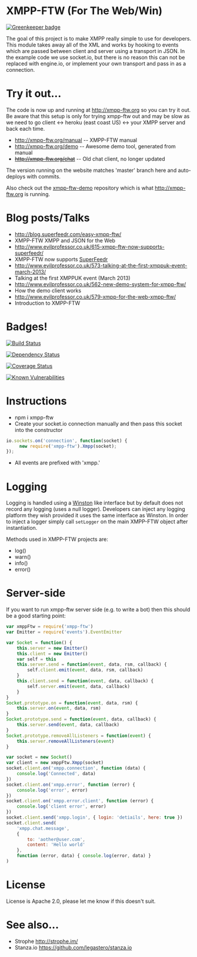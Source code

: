 # XMPP-FTW (For The Web/Win)

[![Greenkeeper badge](https://badges.greenkeeper.io/xmpp-ftw/xmpp-ftw.svg)](https://greenkeeper.io/)

The goal of this project is to make XMPP really simple to use for developers. This module takes away all of the XML 
and works by hooking to events which are passed between client and server using a transport in JSON. In the example 
code we use socket.io, but there is no reason this can not be replaced with engine.io, or implement your own transport 
and pass in as a connection.

# Try it out...

The code is now up and running at http://xmpp-ftw.org so you can try it out. Be aware that this 
setup is only for trying xmpp-ftw out and may be slow as we need to go client ↔ heroku (east coast US) ↔  your XMPP server and back each time.

* http://xmpp-ftw.org/manual -- XMPP-FTW manual
* http://xmpp-ftw.org/demo -- Awesome demo tool, generated from manual
* <del>http://xmpp-ftw.org/chat</del> -- Old chat client, no longer updated

The version running on the website matches 'master' branch here and auto-deploys with commits.

Also check out the [xmpp-ftw-demo](https://github.com/xmpp-ftw/xmpp-ftw-demo) repository which is what http://xmpp-ftw.org is running.

# Blog posts/Talks

* http://blog.superfeedr.com/easy-xmpp-ftw/
 * XMPP-FTW XMPP and JSON for the Web
* http://www.evilprofessor.co.uk/615-xmpp-ftw-now-supports-superfeedr/
 * XMPP-FTW now supports [SuperFeedr](http://www.superfeedr.com)
* http://www.evilprofessor.co.uk/573-talking-at-the-first-xmppuk-event-march-2013/
 * Talking at the first XMPPUK event (March 2013) 
* http://www.evilprofessor.co.uk/562-new-demo-system-for-xmpp-ftw/
 * How the demo client works
* http://www.evilprofessor.co.uk/579-xmpp-for-the-web-xmpp-ftw/
 * Introduction to XMPP-FTW

# Badges!

[![Build Status](https://secure.travis-ci.org/xmpp-ftw/xmpp-ftw.png)](http://travis-ci.org/xmpp-ftw/xmpp-ftw)

[![Dependency Status](https://david-dm.org/xmpp-ftw/xmpp-ftw.png)](https://david-dm.org/xmpp-ftw/xmpp-ftw)

[![Coverage Status](https://coveralls.io/repos/xmpp-ftw/xmpp-ftw/badge.png?branch=master)](https://coveralls.io/r/xmpp-ftw/xmpp-ftw?branch=master)

[![Known Vulnerabilities](https://snyk.io/test/npm/xmpp-ftw/badge.svg)](https://snyk.io/test/npm/xmpp-ftw)

# Instructions

* npm i xmpp-ftw
* Create your socket.io connection manually and then pass this socket into the constructor

```javascript
io.sockets.on('connection', function(socket) {
     new require('xmpp-ftw').Xmpp(socket);       
});
```
* All events are prefixed with 'xmpp.'

# Logging

Logging is handled using a [Winston](https://github.com/flatiron/winston) like interface but by default 
does not record any logging (uses a null logger). Developers can inject any logging platform they wish 
provided it uses the same interface as Winston. In order to inject a logger simply call `setLogger` on 
the main XMPP-FTW object after instantiation.

Methods used in XMPP-FTW projects are:

* log()
* warn()
* info()
* error()

# Server-side

If you want to run xmpp-ftw server side (e.g. to write a bot) then this should be a good starting point:

```javascript
var xmppFtw = require('xmpp-ftw')
var Emitter = require('events').EventEmitter

var Socket = function() {
    this.server = new Emitter()
    this.client = new Emitter()
    var self = this
    this.server.send = function(event, data, rsm, callback) {
        self.client.emit(event, data, rsm, callback)
    }
    this.client.send = function(event, data, callback) {
        self.server.emit(event, data, callback)
    }
}
Socket.prototype.on = function(event, data, rsm) {
    this.server.on(event, data, rsm)
}
Socket.prototype.send = function(event, data, callback) {
    this.server.send(event, data, callback)
}
Socket.prototype.removeAllListeners = function(event) {
    this.server.removeAllListeners(event)
}

var socket = new Socket()
var client = new xmppFtw.Xmpp(socket)
socket.client.on('xmpp.connection', function (data) {
    console.log('Connected', data)
})
socket.client.on('xmpp.error', function (error) {
    console.log('error', error)
})
socket.client.on('xmpp.error.client', function (error) {
    console.log('client error', error)
})
socket.client.send('xmpp.login', { login: 'detiails', here: true })
socket.client.send(
    'xmpp.chat.message',
    {
        to: 'aother@user.com',
        content: 'Hello world'
    },
    function (error, data) { console.log(error, data) }
)
```

# License

License is Apache 2.0, please let me know if this doesn't suit.

# See also...

* Strophe http://strophe.im/
* Stanza.io https://github.com/legastero/stanza.io
